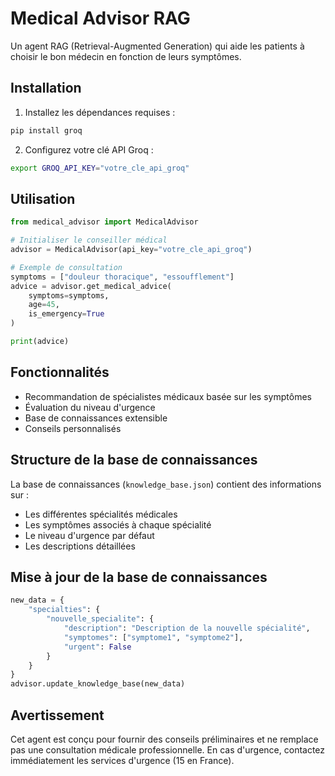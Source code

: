 # Medical Advisor RAG

Un agent RAG (Retrieval-Augmented Generation) qui aide les patients à choisir le bon médecin en fonction de leurs symptômes.

## Installation

1. Installez les dépendances requises :
```bash
pip install groq
```

2. Configurez votre clé API Groq :
```bash
export GROQ_API_KEY="votre_cle_api_groq"
```

## Utilisation

```python
from medical_advisor import MedicalAdvisor

# Initialiser le conseiller médical
advisor = MedicalAdvisor(api_key="votre_cle_api_groq")

# Exemple de consultation
symptoms = ["douleur thoracique", "essoufflement"]
advice = advisor.get_medical_advice(
    symptoms=symptoms,
    age=45,
    is_emergency=True
)

print(advice)
```

## Fonctionnalités

- Recommandation de spécialistes médicaux basée sur les symptômes
- Évaluation du niveau d'urgence
- Base de connaissances extensible
- Conseils personnalisés

## Structure de la base de connaissances

La base de connaissances (`knowledge_base.json`) contient des informations sur :
- Les différentes spécialités médicales
- Les symptômes associés à chaque spécialité
- Le niveau d'urgence par défaut
- Les descriptions détaillées

## Mise à jour de la base de connaissances

```python
new_data = {
    "specialties": {
        "nouvelle_specialite": {
            "description": "Description de la nouvelle spécialité",
            "symptomes": ["symptome1", "symptome2"],
            "urgent": False
        }
    }
}
advisor.update_knowledge_base(new_data)
```

## Avertissement

Cet agent est conçu pour fournir des conseils préliminaires et ne remplace pas une consultation médicale professionnelle. En cas d'urgence, contactez immédiatement les services d'urgence (15 en France). 